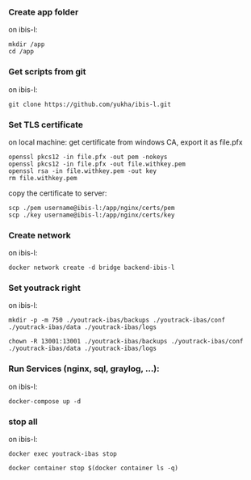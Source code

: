 ### Create app folder
on ibis-l:
```
mkdir /app
cd /app
```
### Get scripts from git
on ibis-l:
```
git clone https://github.com/yukha/ibis-l.git
```
### Set TLS certificate
on local machine:
get certificate from windows CA, export it as file.pfx
```
openssl pkcs12 -in file.pfx -out pem -nokeys
openssl pkcs12 -in file.pfx -out file.withkey.pem
openssl rsa -in file.withkey.pem -out key
rm file.withkey.pem
```
copy the certificate to server:
```
scp ./pem username@ibis-l:/app/nginx/certs/pem
scp ./key username@ibis-l:/app/nginx/certs/key
```
### Create network
on ibis-l:
```
docker network create -d bridge backend-ibis-l
```
### Set youtrack right
on ibis-l:
```
mkdir -p -m 750 ./youtrack-ibas/backups ./youtrack-ibas/conf ./youtrack-ibas/data ./youtrack-ibas/logs

chown -R 13001:13001 ./youtrack-ibas/backups ./youtrack-ibas/conf ./youtrack-ibas/data ./youtrack-ibas/logs

```

### Run Services (nginx, sql, graylog, ...):
on ibis-l:
```
docker-compose up -d
```

### stop all
on ibis-l:
```
docker exec youtrack-ibas stop

docker container stop $(docker container ls -q)
```